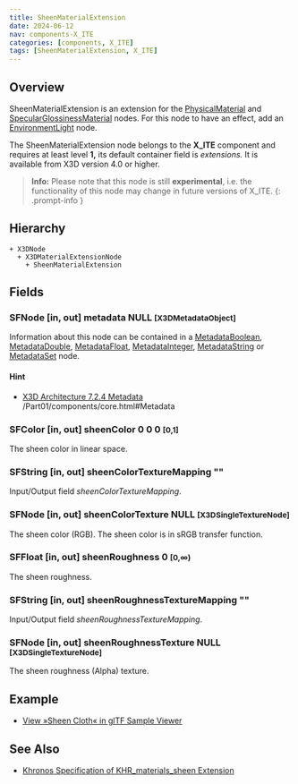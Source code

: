 ```yaml
---
title: SheenMaterialExtension
date: 2024-06-12
nav: components-X_ITE
categories: [components, X_ITE]
tags: [SheenMaterialExtension, X_ITE]
---
```

<style>
.post h3 {
   word-spacing: 0.2em;
}
</style>

## Overview

SheenMaterialExtension is an extension for the [PhysicalMaterial](../../shape/physicalmaterial/) and [SpecularGlossinessMaterial](../specularglossinessmaterial/) nodes. For this node to have an effect, add an [EnvironmentLight](../../lighting/environmentlight) node.

The SheenMaterialExtension node belongs to the **X_ITE** component and requires at least level **1,** its default container field is *extensions.* It is available from X3D version 4.0 or higher.

>**Info:** Please note that this node is still **experimental**, i.e. the functionality of this node may change in future versions of X_ITE.
{: .prompt-info }

## Hierarchy

```
+ X3DNode
  + X3DMaterialExtensionNode
    + SheenMaterialExtension
```

## Fields

### SFNode [in, out] **metadata** NULL <small>[X3DMetadataObject]</small>

Information about this node can be contained in a [MetadataBoolean](/x_ite/components/core/metadataboolean/), [MetadataDouble](/x_ite/components/core/metadatadouble/), [MetadataFloat](/x_ite/components/core/metadatafloat/), [MetadataInteger](/x_ite/components/core/metadatainteger/), [MetadataString](/x_ite/components/core/metadatastring/) or [MetadataSet](/x_ite/components/core/metadataset/) node.

#### Hint

- [X3D Architecture 7.2.4 Metadata](https://www.web3d.org/specifications/X3Dv4/ISO-IEC19775-1v4-IS) /Part01/components/core.html#Metadata

### SFColor [in, out] **sheenColor** 0 0 0 <small>[0,1]</small>

The sheen color in linear space.

### SFString [in, out] **sheenColorTextureMapping** ""

Input/Output field *sheenColorTextureMapping*.

### SFNode [in, out] **sheenColorTexture** NULL <small>[X3DSingleTextureNode]</small>

The sheen color (RGB). The sheen color is in sRGB transfer function.

### SFFloat [in, out] **sheenRoughness** 0 <small>[0,∞)</small>

The sheen roughness.

### SFString [in, out] **sheenRoughnessTextureMapping** ""

Input/Output field *sheenRoughnessTextureMapping*.

### SFNode [in, out] **sheenRoughnessTexture** NULL <small>[X3DSingleTextureNode]</small>

The sheen roughness (Alpha) texture.

## Example

- [View »Sheen Cloth« in glTF Sample Viewer](/x_ite/laboratory/gltf-sample-viewer/?url=SheenCloth)

## See Also

- [Khronos Specification of KHR_materials_sheen Extension](https://github.com/KhronosGroup/glTF/tree/main/extensions/2.0/Khronos/KHR_materials_sheen)
